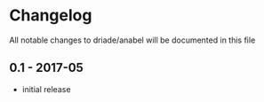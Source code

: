 # Changelog

All notable changes to driade/anabel will be documented in this file

## 0.1 - 2017-05

- initial release
